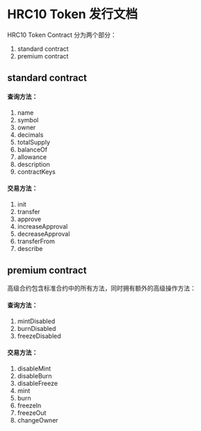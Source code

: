 # HRC10 Token 发行文档

HRC10 Token Contract 分为两个部分：

1. standard contract
2. premium contract

## standard contract

#### 查询方法：

1. name
2. symbol
3. owner
4. decimals
5. totalSupply
6. balanceOf
7. allowance
8. description
9. contractKeys

#### 交易方法：

1. init
2. transfer
3. approve
4. increaseApproval
5. decreaseApproval
6. transferFrom
7. describe


## premium contract

高级合约包含标准合约中的所有方法，同时拥有额外的高级操作方法：

#### 查询方法：

1. mintDisabled
2. burnDisabled
3. freezeDisabled

#### 交易方法：

1. disableMint
2. disableBurn
3. disableFreeze
4. mint
5. burn
6. freezeIn
7. freezeOut
8. changeOwner